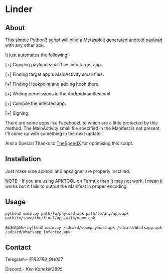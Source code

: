 # Linder

## About

This simple Python3 script will bind a Metasploit generated android payload with any other apk.

It just automates the following:-

  [+] Copying payload smali files into target app.
  
  [+] Finding target app's MainActivity smali files.
  
  [+] Finding Hookpoint and adding hook there.
  
  [+] Writing permissions in the Androidmanifest.xml
  
  [+] Compile the infected app.
  
  [+] Signing.

There are some apps like FacebookLite which are a little protected by this method. The MainActivity smali file specified in the Manifest is not present. I'll come up with something in the next update.

And a Special Thanks to [TheSpeedX](https://github.coom/TheSpeedX) for optimising this script.

## Installation

Just make sure apktool and apksigner are properly installed.

NOTE:- If you are using APKTOOL on Termux then it may not work. I mean it works but it fails to output the Manifest in proper encoding.

## Usage

`python3 main.py path/to/payload.apk path/to/any/app.apk path/to/save/the/final/app/with/name.apk`

example:- `python3 main.py /sdcard/somepayload.apk /sdcard/Whatsapp.apk /sdcard/Whatsapp_Infected.apk`

## Contact

Telegram:- *@R37R0_GH057*

Discord:- *Ken Kaneki#2895*
